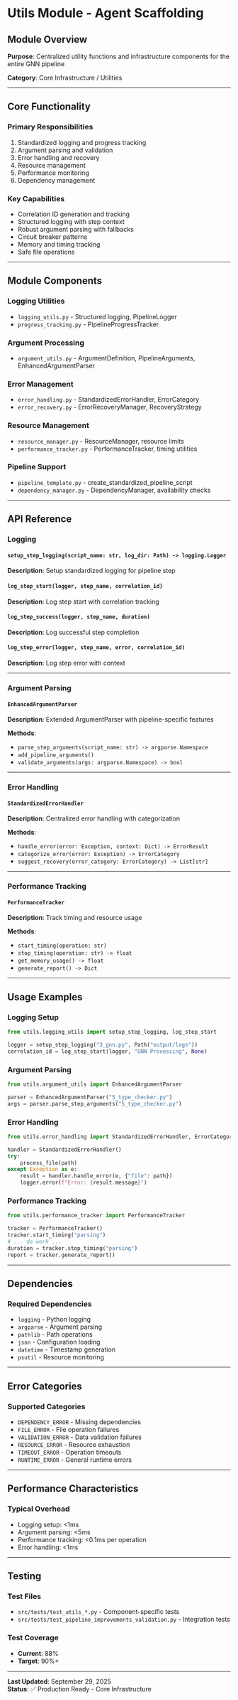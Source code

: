 # Utils Module - Agent Scaffolding

## Module Overview

**Purpose**: Centralized utility functions and infrastructure components for the entire GNN pipeline

**Category**: Core Infrastructure / Utilities

---

## Core Functionality

### Primary Responsibilities
1. Standardized logging and progress tracking
2. Argument parsing and validation
3. Error handling and recovery
4. Resource management
5. Performance monitoring
6. Dependency management

### Key Capabilities
- Correlation ID generation and tracking
- Structured logging with step context
- Robust argument parsing with fallbacks
- Circuit breaker patterns
- Memory and timing tracking
- Safe file operations

---

## Module Components

### Logging Utilities
- `logging_utils.py` - Structured logging, PipelineLogger
- `progress_tracking.py` - PipelineProgressTracker

### Argument Processing
- `argument_utils.py` - ArgumentDefinition, PipelineArguments, EnhancedArgumentParser

### Error Management
- `error_handling.py` - StandardizedErrorHandler, ErrorCategory
- `error_recovery.py` - ErrorRecoveryManager, RecoveryStrategy

### Resource Management
- `resource_manager.py` - ResourceManager, resource limits
- `performance_tracker.py` - PerformanceTracker, timing utilities

### Pipeline Support
- `pipeline_template.py` - create_standardized_pipeline_script
- `dependency_manager.py` - DependencyManager, availability checks

---

## API Reference

### Logging

#### `setup_step_logging(script_name: str, log_dir: Path) -> logging.Logger`
**Description**: Setup standardized logging for pipeline step

#### `log_step_start(logger, step_name, correlation_id)`
**Description**: Log step start with correlation tracking

#### `log_step_success(logger, step_name, duration)`
**Description**: Log successful step completion

#### `log_step_error(logger, step_name, error, correlation_id)`
**Description**: Log step error with context

---

### Argument Parsing

#### `EnhancedArgumentParser`
**Description**: Extended ArgumentParser with pipeline-specific features

**Methods**:
- `parse_step_arguments(script_name: str) -> argparse.Namespace`
- `add_pipeline_arguments()`
- `validate_arguments(args: argparse.Namespace) -> bool`

---

### Error Handling

#### `StandardizedErrorHandler`
**Description**: Centralized error handling with categorization

**Methods**:
- `handle_error(error: Exception, context: Dict) -> ErrorResult`
- `categorize_error(error: Exception) -> ErrorCategory`
- `suggest_recovery(error_category: ErrorCategory) -> List[str]`

---

### Performance Tracking

#### `PerformanceTracker`
**Description**: Track timing and resource usage

**Methods**:
- `start_timing(operation: str)`
- `stop_timing(operation: str) -> float`
- `get_memory_usage() -> float`
- `generate_report() -> Dict`

---

## Usage Examples

### Logging Setup
```python
from utils.logging_utils import setup_step_logging, log_step_start

logger = setup_step_logging("3_gnn.py", Path("output/logs"))
correlation_id = log_step_start(logger, "GNN Processing", None)
```

### Argument Parsing
```python
from utils.argument_utils import EnhancedArgumentParser

parser = EnhancedArgumentParser("5_type_checker.py")
args = parser.parse_step_arguments("5_type_checker.py")
```

### Error Handling
```python
from utils.error_handling import StandardizedErrorHandler, ErrorCategory

handler = StandardizedErrorHandler()
try:
    process_file(path)
except Exception as e:
    result = handler.handle_error(e, {"file": path})
    logger.error(f"Error: {result.message}")
```

### Performance Tracking
```python
from utils.performance_tracker import PerformanceTracker

tracker = PerformanceTracker()
tracker.start_timing("parsing")
# ... do work ...
duration = tracker.stop_timing("parsing")
report = tracker.generate_report()
```

---

## Dependencies

### Required Dependencies
- `logging` - Python logging
- `argparse` - Argument parsing
- `pathlib` - Path operations
- `json` - Configuration loading
- `datetime` - Timestamp generation
- `psutil` - Resource monitoring

---

## Error Categories

### Supported Categories
- `DEPENDENCY_ERROR` - Missing dependencies
- `FILE_ERROR` - File operation failures
- `VALIDATION_ERROR` - Data validation failures
- `RESOURCE_ERROR` - Resource exhaustion
- `TIMEOUT_ERROR` - Operation timeouts
- `RUNTIME_ERROR` - General runtime errors

---

## Performance Characteristics

### Typical Overhead
- Logging setup: <1ms
- Argument parsing: <5ms
- Performance tracking: <0.1ms per operation
- Error handling: <1ms

---

## Testing

### Test Files
- `src/tests/test_utils_*.py` - Component-specific tests
- `src/tests/test_pipeline_improvements_validation.py` - Integration tests

### Test Coverage
- **Current**: 88%
- **Target**: 90%+

---

**Last Updated**: September 29, 2025  
**Status**: ✅ Production Ready - Core Infrastructure

